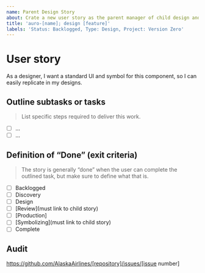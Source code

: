 ```yaml
---
name: Parent Design Story
about: Crate a new user story as the parent manager of child design and dev stories
title: 'auro-[name]; design [feature]'
labels: 'Status: Backlogged, Type: Design, Project: Version Zero'
---
```


# User story

As a designer, I want a standard UI and symbol for this component, so I can easily replicate in my designs.

## Outline subtasks or tasks

> List specific steps required to deliver this work.

- [ ] ...
- [ ] ...

## Definition of “Done” (exit criteria)

> The story is generally “done” when the user can complete the outlined task, but make sure to define what that is.

- [ ] Backlogged
- [ ] Discovery
- [ ] Design
- [ ] [Review](must link to child story)
- [ ] [Production]
- [ ] [Symbolizing](must link to child story)
- [ ] Complete

## Audit

https://github.com/AlaskaAirlines/[repository]/issues/[issue number]
